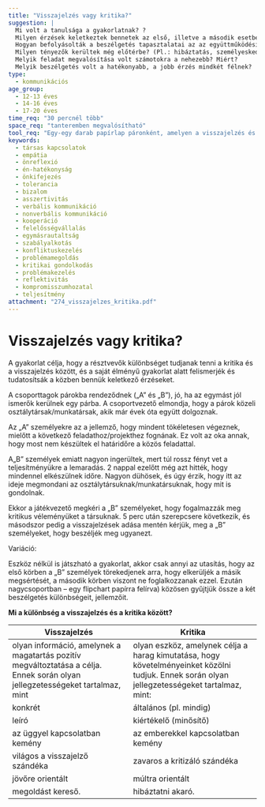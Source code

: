 ```yaml
---
title: "Visszajelzés vagy kritika?"
suggestion: | 
  Mi volt a tanulsága a gyakorlatnak? ?
  Milyen érzések keletkeztek bennetek az első, illetve a második esetben? 
  Hogyan befolyásolták a beszélgetés tapasztalatai az az együttműködési szándékotokat?
  Milyen tényezők kerültek még előtérbe? (Pl.: hibáztatás, személyeskedés a lassúság miatt az egyik oldalon, a másik oldalon visszavágás, védekezés a másik gondatlanságával, a nem minőségire törekvő munkavégzéssel)
  Melyik feladat megvalósítása volt számotokra a nehezebb? Miért?
  Melyik beszélgetés volt a hatékonyabb, a jobb érzés mindkét félnek?
type:
  - kommunikációs
age_group:
  - 12-13 éves
  - 14-16 éves
  - 17-20 éves
time_req: "30 percnél több"
space_req: "tanteremben megvalósítható"
tool_req: "Egy-egy darab papírlap páronként, amelyen a visszajelzés és a kritika különbségei vannak összefoglalva"
keywords: 
  - társas kapcsolatok
  - empátia
  - önreflexió
  - én-hatékonyság
  - önkifejezés
  - tolerancia
  - bizalom
  - asszertivitás
  - verbális kommunikáció
  - nonverbális kommunikáció
  - kooperáció
  - felelősségvállalás
  - egymásrautaltság
  - szabályalkotás
  - konfliktuskezelés
  - problémamegoldás
  - kritikai gondolkodás
  - problémakezelés
  - reflektivitás
  - kompromisszumhozatal
  - teljesítmény
attachment: "274_visszajelzes_kritika.pdf"
---
```


# Visszajelzés vagy kritika?

A gyakorlat célja, hogy a résztvevők különbséget tudjanak tenni a kritika és a visszajelzés között, és a saját élményű gyakorlat alatt felismerjék és tudatosítsák a közben bennük keletkező érzéseket.

A csoporttagok párokba rendeződnek („A” és „B”), jó, ha az egymást jól ismerők kerülnek egy párba. A csoportvezető elmondja, hogy a párok közeli osztálytársak/munkatársak, akik már évek óta együtt dolgoznak.

Az „A” személyekre az a jellemző, hogy mindent tökéletesen végeznek, mielőtt a következő feladathoz/projekthez fognának. Ez volt az oka annak, hogy most nem készültek el határidőre a közös feladattal.

A„B” személyek emiatt nagyon ingerültek, mert túl rossz fényt vet a teljesítményükre a lemaradás. 2 nappal ezelőtt még azt hitték, hogy mindennel elkészülnek időre. Nagyon dühösek, és úgy érzik, hogy itt az ideje megmondani az osztálytársuknak/munkatársuknak, hogy mit is gondolnak.

Ekkor a játékvezető megkéri a „B” személyeket, hogy fogalmazzák meg kritikus véleményüket a társuknak. 5 perc után szerepcsere következik, és másodszor pedig a visszajelzések adása mentén kérjük, meg a „B” személyeket, hogy beszéljék meg ugyanezt.

Variáció:

Eszköz nélkül is játszható a gyakorlat, akkor csak annyi az utasítás, hogy az első körben a „B” személyek törekedjenek arra, hogy elkerüljék a másik megsértését, a második körben viszont ne foglalkozzanak ezzel. Ezután nagycsoportban – egy flipchart papírra felírva) közösen gyűjtjük össze a két beszélgetés különbségeit, jellemzőit.

**Mi a különbség a visszajelzés és a kritika között?**

| Visszajelzés                                                                                                                  | Kritika                                                                                                                                       |
| ----------------------------------------------------------------------------------------------------------------------------- | --------------------------------------------------------------------------------------------------------------------------------------------- |
| olyan információ, amelynek a magatartás pozitív megváltoztatása a célja. Ennek során olyan jellegzetességeket tartalmaz, mint | olyan eszköz, amelynek célja a harag kimutatása, hogy követelményeinket közölni tudjuk. Ennek során olyan jellegzetességeket tartalmaz, mint: |
| konkrét                                                                                                                       | általános (pl. mindig)                                                                                                                        |
| leíró                                                                                                                         | kiértékelő (minősítő)                                                                                                                         |
| az üggyel kapcsolatban kemény                                                                                                 | az emberekkel kapcsolatban kemény                                                                                                             |
| világos a visszajelző szándéka                                                                                                | zavaros a kritizáló szándéka                                                                                                                  |
| jövőre orientált                                                                                                              | múltra orientált                                                                                                                              |
| megoldást kereső.                                                                                                             | hibáztatni akaró.                                                                                                                             |
  
  
